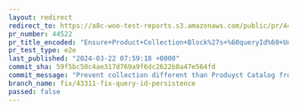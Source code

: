 ```yaml
---
layout: redirect
redirect_to: https://a8c-woo-test-reports.s3.amazonaws.com/public/pr/44522/e2e/index.html
pr_number: 44522
pr_title_encoded: "Ensure+Product+Collection+Block%27s+%60queryId%60+Uniqueness"
pr_test_type: e2e
last_published: "2024-03-22 07:59:18 +0000"
commit_sha: 59f5bc50c4ae317d769a9f6dc2622b8a47e564fd
commit_message: "Prevent collection different than Produyct Catalog from being filtered"
branch_name: fix/43311-fix-query-id-persistence
passed: false
---
```

